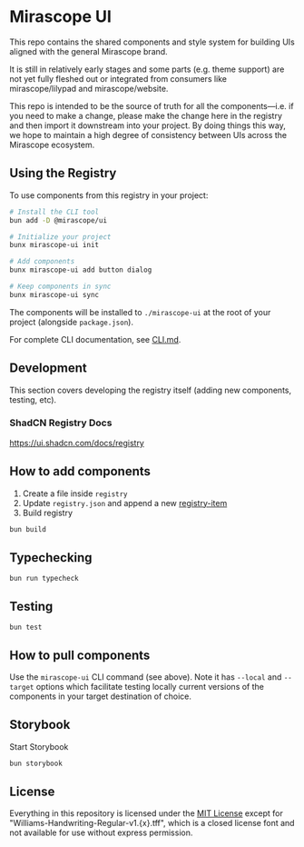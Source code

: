 # Mirascope UI

This repo contains the shared components and style system for building UIs aligned with the general Mirascope brand.

It is still in relatively early stages and some parts (e.g. theme support) are not yet fully fleshed out or integrated
from consumers like mirascope/lilypad and mirascope/website.

This repo is intended to be the source of truth for all the components—i.e. if you need to make a change, please
make the change here in the registry and then import it downstream into your project. By doing things this way, we
hope to maintain a high degree of consistency between UIs across the Mirascope ecosystem.

## Using the Registry

To use components from this registry in your project:

```bash
# Install the CLI tool
bun add -D @mirascope/ui

# Initialize your project
bunx mirascope-ui init

# Add components
bunx mirascope-ui add button dialog

# Keep components in sync
bunx mirascope-ui sync
```

The components will be installed to `./mirascope-ui` at the root of your project (alongside `package.json`).

For complete CLI documentation, see [CLI.md](./CLI.md).

## Development

This section covers developing the registry itself (adding new components, testing, etc).

### ShadCN Registry Docs

https://ui.shadcn.com/docs/registry

## How to add components

1. Create a file inside `registry`
2. Update `registry.json` and append a new [registry-item](https://ui.shadcn.com/docs/registry/registry-item-json)
3. Build registry

```bash
bun build
```

## Typechecking

`bun run typecheck`

## Testing

`bun test`

## How to pull components

Use the `mirascope-ui` CLI command (see above). Note it has `--local` and `--target` options which facilitate testing
locally current versions of the components in your target destination of choice.

## Storybook

Start Storybook

```bash
bun storybook
```

## License

Everything in this repository is licensed under the [MIT License](https://github.com/Mirascope/ui/blob/main/LICENSE) except for "Williams-Handwriting-Regular-v1.{x}.tff", which is a closed license font and not available for use without express permission.
